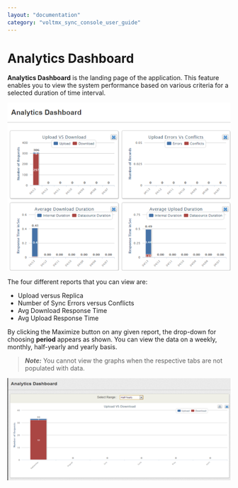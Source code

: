 ```yaml
---
layout: "documentation"
category: "voltmx_sync_console_user_guide"
---
```

                           

Analytics Dashboard
===================

**Analytics Dashboard** is the landing page of the application. This feature enables you to view the system performance based on various criteria for a selected duration of time interval.

![](Resources/Images/Capture18_645x485.png)

The four different reports that you can view are:

*   Upload versus Replica
*   Number of Sync Errors versus Conflicts
*   Avg Download Response Time
*   Avg Upload Response Time

By clicking the Maximize button on any given report, the drop-down for choosing **period** appears as shown. You can view the data on a weekly, monthly, half-yearly and yearly basis.

> **_Note:_** You cannot view the graphs when the respective tabs are not populated with data.

![](Resources/Images/analytics2_565x258.png)
